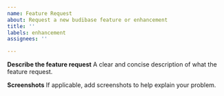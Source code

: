 ```yaml
---
name: Feature Request
about: Request a new budibase feature or enhancement
title: ''
labels: enhancement
assignees: ''

---
```


**Describe the feature request**
A clear and concise description of what the feature request.

**Screenshots**
If applicable, add screenshots to help explain your problem.
